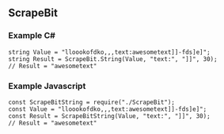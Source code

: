## ScrapeBit

### Example C#
    string Value = "lloookofdko,,,text:awesometext]]-fds]e]";
    string Result = ScrapeBit.String(Value, "text:", "]]", 30);
    // Result = "awesometext" 
  
### Example Javascript
    const ScrapeBitString = require("./ScrapeBit");
    const Value = "lloookofdko,,,text:awesometext]]-fds]e]";
    const Result = ScrapeBitString(Value, "text:", "]]", 30);
    // Result = "awesometext" 
